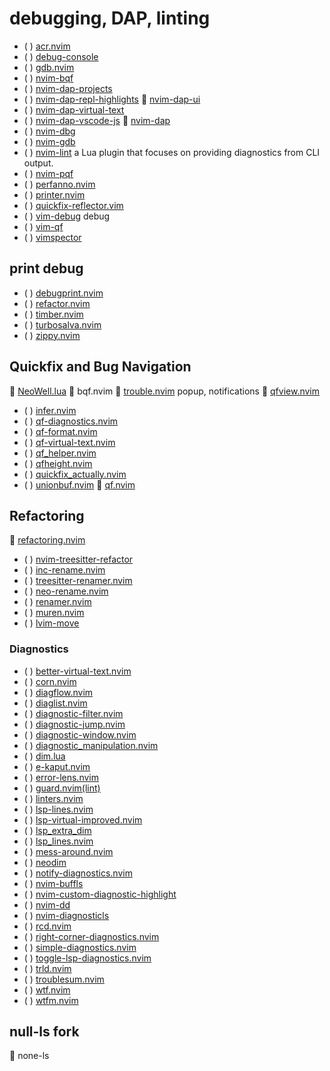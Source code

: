 # debugging, DAP, linting

* ( ) [acr.nvim](https://github.com/austin5627/acr.nvim)
* ( ) [debug-console](https://github.com/dradtke/debug-console)
* ( ) [gdb.nvim](https://github.com/AlphabetsAlphabets/gdb.nvim)
* ( ) [nvim-bqf](https://github.com/kevinhwang91/nvim-bqf)
* ( ) [nvim-dap-projects](https://github.com/ldelossa/nvim-dap-projects)
* ( ) [nvim-dap-repl-highlights](https://github.com/LiadOz/nvim-dap-repl-highlights)
 [nvim-dap-ui](https://github.com/rcarriga/nvim-dap-ui)
* ( ) [nvim-dap-virtual-text](https://github.com/theHamsta/nvim-dap-virtual-text)
* ( ) [nvim-dap-vscode-js](https://github.com/mxsdev/nvim-dap-vscode-js)
 [nvim-dap](https://github.com/mfussenegger/nvim-dap)
* ( ) [nvim-dbg](https://github.com/hiberabyss/nvim-dbg)
* ( ) [nvim-gdb](https://github.com/sakhnik/nvim-gdb)
* ( ) [nvim-lint](https://github.com/mfussenegger/nvim-lint) a Lua plugin that focuses on providing diagnostics from CLI output.
* ( ) [nvim-pqf](https://github.com/yorickpeterse/nvim-pqf)
* ( ) [perfanno.nvim](https://github.com/t-troebst/perfanno.nvim)
* ( ) [printer.nvim](https://github.com/rareitems/printer.nvim)
* ( ) [quickfix-reflector.vim](https://github.com/stefandtw/quickfix-reflector.vim)
* ( ) [vim-debug](https://github.com/wsdjeg/vim-debug) debug
* ( ) [vim-qf](https://github.com/romainl/vim-qf)
* ( ) [vimspector](https://github.com/puremourning/vimspector)

## print debug
* ( ) [debugprint.nvim](https://github.com/andrewferrier/debugprint.nvim)
* ( ) [refactor.nvim](https://github.com/wakeLanaka/refactor.nvim)
* ( ) [timber.nvim](https://github.com/kitallen23/timber.nvim)
* ( ) [turbosalva.nvim](https://github.com/SFToro/turbosalva.nvim)
* ( ) [zippy.nvim](https://github.com/PatschD/zippy.nvim)

## Quickfix and Bug Navigation
 [NeoWell.lua](https://github.com/nyngwang/NeoWell.lua)
 bqf.nvim
 [trouble.nvim](https://github.com/xero/trouble.nvim) popup, notifications
 [qfview.nvim](https://github.com/ashfinal/qfview.nvim)
* ( ) [infer.nvim](https://github.com/vigoux/infer.nvim)
* ( ) [qf-diagnostics.nvim](https://github.com/dknaack/qf-diagnostics.nvim)
* ( ) [qf-format.nvim](https://github.com/BenSeefeldt/qf-format.nvim)
* ( ) [qf-virtual-text.nvim](https://github.com/hfn92/qf-virtual-text.nvim)
* ( ) [qf_helper.nvim](https://github.com/stevearc/qf_helper.nvim)
* ( ) [qfheight.nvim](https://github.com/delphinus/qfheight.nvim)
* ( ) [quickfix_actually.nvim](https://github.com/izo0x90/quickfix_actually.nvim)
* ( ) [unionbuf.nvim](https://github.com/notomo/unionbuf.nvim)
 [qf.nvim](https://github.com/ten3roberts/qf.nvim)

## Refactoring
 [refactoring.nvim](https://github.com/ThePrimeagen/refactoring.nvim)
* ( ) [nvim-treesitter-refactor](https://github.com/nvim-treesitter/nvim-treesitter-refactor)
* ( ) [inc-rename.nvim](https://github.com/smjonas/inc-rename.nvim)
* ( ) [treesitter-renamer.nvim](https://github.com/metalelf0/treesitter-renamer.nvim)
* ( ) [neo-rename.nvim](https://github.com/luckasRanarison/neo-rename.nvim)
* ( ) [renamer.nvim](https://github.com/filipdutescu/renamer.nvim)
* ( ) [muren.nvim](https://github.com/AckslD/muren.nvim)
* ( ) [lvim-move](https://github.com/lvim-tech/lvim-move)

### Diagnostics
* ( ) [better-virtual-text.nvim](https://github.com/isaksamsten/better-virtual-text.nvim)
* ( ) [corn.nvim](https://github.com/RaafatTurki/corn.nvim)
* ( ) [diagflow.nvim](https://github.com/dgagn/diagflow.nvim)
* ( ) [diaglist.nvim](https://github.com/onsails/diaglist.nvim)
* ( ) [diagnostic-filter.nvim](https://github.com/rayzr522/diagnostic-filter.nvim)
* ( ) [diagnostic-jump.nvim](https://github.com/jake-stewart/diagnostic-jump.nvim)
* ( ) [diagnostic-window.nvim](https://github.com/cseickel/diagnostic-window.nvim)
* ( ) [diagnostic_manipulation.nvim](https://github.com/m-gail/diagnostic_manipulation.nvim)
* ( ) [dim.lua](https://github.com/0oAstro/dim.lua)
* ( ) [e-kaput.nvim](https://github.com/kaputi/e-kaput.nvim)
* ( ) [error-lens.nvim](https://github.com/chikko80/error-lens.nvim)
* ( ) [guard.nvim(lint)](https://github.com/nvimdev/guard.nvim)
* ( ) [linters.nvim](https://github.com/haolian9/linters.nvim)
* ( ) [lsp-lines.nvim](https://github.com/stefanwatt/lsp-lines.nvim)
* ( ) [lsp-virtual-improved.nvim](https://github.com/luozhiya/lsp-virtual-improved.nvim)
* ( ) [lsp_extra_dim](https://github.com/askfiy/lsp_extra_dim)
* ( ) [lsp_lines.nvim](https://github.com/ksyasuda/lsp_lines.nvim)
* ( ) [mess-around.nvim](https://github.com/suliatis/mess-around.nvim)
* ( ) [neodim](https://github.com/zbirenbaum/neodim)
* ( ) [notify-diagnostics.nvim](https://github.com/TomDeneire/notify-diagnostics.nvim)
* ( ) [nvim-buffls](https://github.com/idanarye/nvim-buffls)
* ( ) [nvim-custom-diagnostic-highlight](https://github.com/Kasama/nvim-custom-diagnostic-highlight)
* ( ) [nvim-dd](https://github.com/yorickpeterse/nvim-dd)
* ( ) [nvim-diagnosticls](https://github.com/lithammer/nvim-diagnosticls)
* ( ) [rcd.nvim](https://github.com/cdecompilador/rcd.nvim)
* ( ) [right-corner-diagnostics.nvim](https://github.com/santigo-zero/right-corner-diagnostics.nvim)
* ( ) [simple-diagnostics.nvim](https://github.com/casonadams/simple-diagnostics.nvim)
* ( ) [toggle-lsp-diagnostics.nvim](https://github.com/WhoIsSethDaniel/toggle-lsp-diagnostics.nvim)
* ( ) [trld.nvim](https://github.com/Mofiqul/trld.nvim)
* ( ) [troublesum.nvim](https://github.com/ivanjermakov/troublesum.nvim)
* ( ) [wtf.nvim](https://github.com/piersolenski/wtf.nvim)
* ( ) [wtfm.nvim](https://github.com/nicolomaioli/wtfm.nvim)

## null-ls fork
 none-ls
